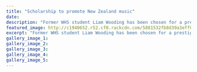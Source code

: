 ```yaml
---
title: "Scholarship to promote New Zealand music"
date: 
description: "Former WHS student Liam Wooding has been chosen for a prestigious piano school in Australia, Wanganui Chronicle article on 17/1/17..."
featured_image: http://c1940652.r52.cf0.rackcdn.com/5881532fb8d39a3eff001d81/ex-liam-wooding-chosen-piano-school-in-oz-Chron-16-Jan.jpg
excerpt: "Former WHS student Liam Wooding has been chosen for a prestigious piano school in Australia."
gallery_image_1: 
gallery_image_2: 
gallery_image_3: 
gallery_image_4: 
gallery_image_5: 
---
```

